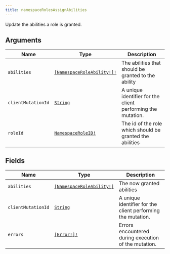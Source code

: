 ```yaml
---
title: namespaceRolesAssignAbilities
---
```


Update the abilities a role is granted.

## Arguments

| Name | Type | Description |
|------|------|-------------|
| `abilities` | [`[NamespaceRoleAbility!]!`](../enum/namespaceroleability.md) | The abilities that should be granted to the ability |
| `clientMutationId` | [`String`](../scalar/string.md) | A unique identifier for the client performing the mutation. |
| `roleId` | [`NamespaceRoleID!`](../scalar/namespaceroleid.md) | The id of the role which should be granted the abilities |

## Fields

| Name | Type | Description |
|------|------|-------------|
| `abilities` | [`[NamespaceRoleAbility!]`](../enum/namespaceroleability.md) | The now granted abilities |
| `clientMutationId` | [`String`](../scalar/string.md) | A unique identifier for the client performing the mutation. |
| `errors` | [`[Error!]!`](../union/error.md) | Errors encountered during execution of the mutation. |
